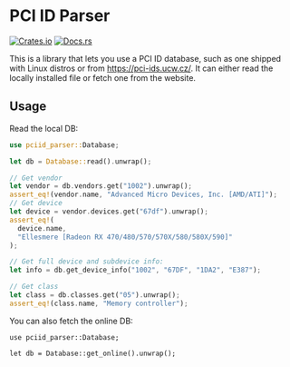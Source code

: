 # PCI ID Parser

[![Crates.io](https://img.shields.io/crates/v/pciid-parser)](https://crates.io/crates/pciid-parser)
[![Docs.rs](https://docs.rs/pciid-parser/badge.svg)](https://docs.rs/pciid-parser/)

This is a library that lets you use a PCI ID database, such as one shipped with Linux distros or from <https://pci-ids.ucw.cz/>.
It can either read the locally installed file or fetch one from the website.

## Usage

Read the local DB:
```rust
use pciid_parser::Database;

let db = Database::read().unwrap();

// Get vendor
let vendor = db.vendors.get("1002").unwrap();
assert_eq!(vendor.name, "Advanced Micro Devices, Inc. [AMD/ATI]");
// Get device
let device = vendor.devices.get("67df").unwrap();
assert_eq!(
  device.name,
  "Ellesmere [Radeon RX 470/480/570/570X/580/580X/590]"
);  

// Get full device and subdevice info:
let info = db.get_device_info("1002", "67DF", "1DA2", "E387");

// Get class
let class = db.classes.get("05").unwrap();
assert_eq!(class.name, "Memory controller");
```
You can also fetch the online DB:

```rust, ignore
use pciid_parser::Database;

let db = Database::get_online().unwrap();
```
